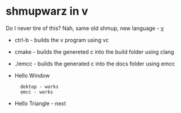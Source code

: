 # shmupwarz in v

Do I never tire of this? Nah, same old shmup, new language - [v](https://vlang.io/)

* ctrl-b - builds the v program using vc
* cmake  - builds the genereted c into the build folder using clang
* ./emcc - builds the generated c into the docs folder using emcc

* Hello Window 

        dektop - works
        emcc - works


* Hello Triangle - next

